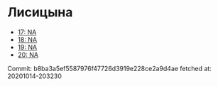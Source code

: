 # Лисицына
- [17: NA](17.md)
- [18: NA](18.md)
- [19: NA](19.md)
- [20: NA](20.md)

Commit: b8ba3a5ef5587976f47726d3919e228ce2a9d4ae
 fetched at: 20201014-203230
